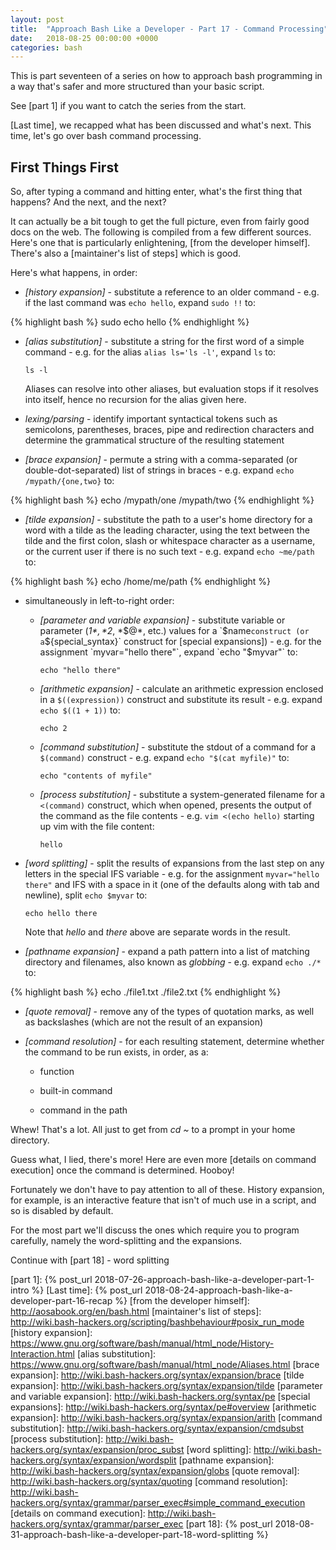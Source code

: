 ```yaml
---
layout: post
title:  "Approach Bash Like a Developer - Part 17 - Command Processing"
date:   2018-08-25 00:00:00 +0000
categories: bash
---
```


This is part seventeen of a series on how to approach bash programming
in a way that's safer and more structured than your basic script.

See [part 1] if you want to catch the series from the start.

[Last time], we recapped what has been discussed and what's next.  This
time, let's go over bash command processing.

First Things First
------------------

So, after typing a command and hitting enter, what's the first thing
that happens?  And the next, and the next?

It can actually be a bit tough to get the full picture, even from fairly
good docs on the web.  The following is compiled from a few different
sources.  Here's one that is particularly enlightening, [from the
developer himself].  There's also a [maintainer's list of steps] which
is good.

Here's what happens, in order:

-   *[history expansion]* - substitute a reference to an older command -
    e.g. if the last command was `echo hello`, expand `sudo !!` to:

{% highlight bash %}
sudo echo hello
{% endhighlight %}

-   *[alias substitution]* - substitute a string for the first word of a
    simple command - e.g. for the alias `alias ls='ls -l'`, expand `ls`
    to:

        ls -l

    Aliases can resolve into other aliases, but evaluation stops if it
    resolves into itself, hence no recursion for the alias given here.

-   *lexing/parsing* - identify important syntactical tokens such as
    semicolons, parentheses, braces, pipe and redirection characters and
    determine the grammatical structure of the resulting statement

-   *[brace expansion]* - permute a string with a comma-separated (or
    double-dot-separated) list of strings in braces - e.g. expand `echo
    /mypath/{one,two}` to:

{% highlight bash %}
echo /mypath/one /mypath/two
{% endhighlight %}

-   *[tilde expansion]* - substitute the path to a user's home directory
    for a word with a tilde as the leading character, using the text
    between the tilde and the first colon, slash or whitespace character
    as a username, or the current user if there is no such text - e.g.
    expand `echo ~me/path` to:

{% highlight bash %}
echo /home/me/path
{% endhighlight %}

-   simultaneously in left-to-right order:

    -   *[parameter and variable expansion]* - substitute variable or
        parameter (*$1*, *$2*, *$@*, etc.) values for a `$name`
        construct (or a `${special_syntax}` construct for [special
        expansions]) - e.g.  for the assignment `myvar="hello there"`,
        expand `echo "$myvar"` to:

            echo "hello there"

    -   *[arithmetic expansion]* - calculate an arithmetic expression
        enclosed in a `$((expression))` construct and substitute its
        result - e.g. expand `echo $((1 + 1))` to:

            echo 2

    -   *[command substitution]* - substitute the stdout of a command
        for a `$(command)` construct - e.g. expand `echo "$(cat
        myfile)"` to:

            echo "contents of myfile"

    -   *[process substitution]* - substitute a system-generated
        filename for a `<(command)` construct, which when opened,
        presents the output of the command as the file contents - e.g.
        `vim <(echo hello)` starting up vim with the file content:

            hello

-   *[word splitting]* - split the results of expansions from the last
    step on any letters in the special IFS variable - e.g.  for the
    assignment `myvar="hello there"` and IFS with a space in it (one of
    the defaults along with tab and newline), split `echo $myvar` to:

        echo hello there

    Note that *hello* and *there* above are separate words in the
    result.

-   *[pathname expansion]* - expand a path pattern into a list of
    matching directory and filenames, also known as *globbing* - e.g.
    expand `echo ./*` to:

{% highlight bash %}
echo ./file1.txt ./file2.txt
{% endhighlight %}

-   *[quote removal]* - remove any of the types of quotation marks, as
    well as backslashes (which are not the result of an expansion)

-   *[command resolution]* - for each resulting statement, determine
    whether the command to be run exists, in order, as a:

      -   function

      -   built-in command

      -   command in the path

Whew!  That's a lot.  All just to get from *cd ~* to a prompt in your
home directory.

Guess what, I lied, there's more!  Here are even more [details on command
execution] once the command is determined.  Hooboy!

Fortunately we don't have to pay attention to all of these.  History
expansion, for example, is an interactive feature that isn't of much use
in a script, and so is disabled by default.

For the most part we'll discuss the ones which require you to program
carefully, namely the word-splitting and the expansions.

Continue with [part 18] - word splitting

  [part 1]:       {% post_url 2018-07-26-approach-bash-like-a-developer-part-1-intro                      %}
  [Last time]:    {% post_url 2018-08-24-approach-bash-like-a-developer-part-16-recap                     %}
  [from the developer himself]: http://aosabook.org/en/bash.html
  [maintainer's list of steps]: http://wiki.bash-hackers.org/scripting/bashbehaviour#posix_run_mode
  [history expansion]: https://www.gnu.org/software/bash/manual/html_node/History-Interaction.html
  [alias substitution]: https://www.gnu.org/software/bash/manual/html_node/Aliases.html
  [brace expansion]: http://wiki.bash-hackers.org/syntax/expansion/brace
  [tilde expansion]: http://wiki.bash-hackers.org/syntax/expansion/tilde
  [parameter and variable expansion]: http://wiki.bash-hackers.org/syntax/pe
  [special expansions]: http://wiki.bash-hackers.org/syntax/pe#overview
  [arithmetic expansion]: http://wiki.bash-hackers.org/syntax/expansion/arith
  [command substitution]: http://wiki.bash-hackers.org/syntax/expansion/cmdsubst
  [process substitution]: http://wiki.bash-hackers.org/syntax/expansion/proc_subst
  [word splitting]: http://wiki.bash-hackers.org/syntax/expansion/wordsplit
  [pathname expansion]: http://wiki.bash-hackers.org/syntax/expansion/globs
  [quote removal]: http://wiki.bash-hackers.org/syntax/quoting
  [command resolution]: http://wiki.bash-hackers.org/syntax/grammar/parser_exec#simple_command_execution
  [details on command execution]: http://wiki.bash-hackers.org/syntax/grammar/parser_exec
  [part 18]:      {% post_url 2018-08-31-approach-bash-like-a-developer-part-18-word-splitting            %}

